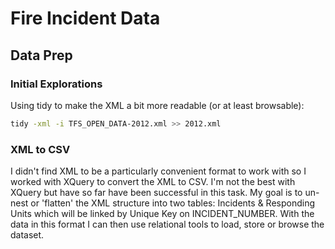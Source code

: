 # Fire Incident Data

## Data Prep

### Initial Explorations


Using tidy to make the XML a bit more readable (or at least browsable):

```sh
tidy -xml -i TFS_OPEN_DATA-2012.xml >> 2012.xml
```

### XML to CSV

I didn't find XML to be a particularly convenient format to work with so I worked with XQuery to convert the XML to CSV. I'm not the best with XQuery but have so far have been successful in this task. My goal is to un-nest or 'flatten' the XML structure into two tables: Incidents & Responding Units which will be linked by Unique Key on INCIDENT_NUMBER. With the data in this format I can then use relational tools to load, store or browse the dataset. 

